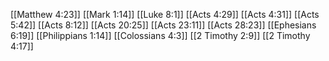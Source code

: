 [[Matthew 4:23]]
[[Mark 1:14]]
[[Luke 8:1]]
[[Acts 4:29]]
[[Acts 4:31]]
[[Acts 5:42]]
[[Acts 8:12]]
[[Acts 20:25]]
[[Acts 23:11]]
[[Acts 28:23]]
[[Ephesians 6:19]]
[[Philippians 1:14]]
[[Colossians 4:3]]
[[2 Timothy 2:9]]
[[2 Timothy 4:17]]
